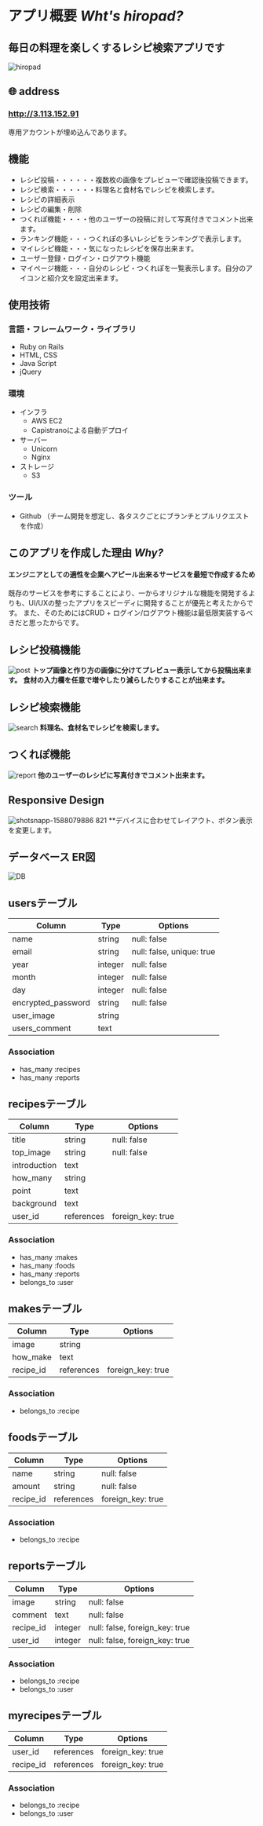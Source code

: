 # アプリ概要 *Wht's hiropad?*
## 毎日の料理を楽しくするレシピ検索アプリです
![hiropad](https://i.gyazo.com/9af0df65defae354e7ff5b5f31fee6e5.jpg)
## 🌐 address 
### **http://3.113.152.91** 
専用アカウントが埋め込んであります。
## 機能
- レシピ投稿・・・・・・複数枚の画像をプレビューで確認後投稿できます。
- レシピ検索・・・・・・料理名と食材名でレシピを検索します。
- レシピの詳細表示
- レシピの編集・削除
- つくれぽ機能・・・・他のユーザーの投稿に対して写真付きでコメント出来ます。
- ランキング機能・・・つくれぽの多いレシピをランキングで表示します。
- マイレシピ機能・・・気になったレシピを保存出来ます。
- ユーザー登録・ログイン・ログアウト機能
- マイページ機能・・・自分のレシピ・つくれぽを一覧表示します。自分のアイコンと紹介文を設定出来ます。
## 使用技術
### 言語・フレームワーク・ライブラリ
- Ruby on Rails
- HTML, CSS
- Java Script
- jQuery
### 環境
- インフラ
  - AWS EC2
  - Capistranoによる自動デプロイ
- サーバー
  - Unicorn
  - Nginx
- ストレージ
  - S3
### ツール
- Github （チーム開発を想定し、各タスクごとにブランチとプルリクエストを作成）
## このアプリを作成した理由 *Why?* 
#### **エンジニアとしての適性を企業へアピール出来るサービスを最短で作成するため**
既存のサービスを参考にすることにより、一からオリジナルな機能を開発するよりも、UI/UXの整ったアプリをスピーディに開発することが優先と考えたからです。
また、そのためにはCRUD + ログイン/ログアウト機能は最低限実装するべきだと思ったからです。
## レシピ投稿機能
![post](https://user-images.githubusercontent.com/61179665/80550800-37d9b580-89fc-11ea-9b20-857b52e3cda7.jpg)
**トップ画像と作り方の画像に分けてプレビュー表示してから投稿出来ます。**
**食材の入力欄を任意で増やしたり減らしたりすることが出来ます。**
## レシピ検索機能
![search](https://i.gyazo.com/1e3af46e01f0d96453eb0f1af41e9e3b.png)
**料理名、食材名でレシピを検索します。**
## つくれぽ機能
![report](https://i.gyazo.com/9af0df65defae354e7ff5b5f31fee6e5.jpg)
**他のユーザーのレシピに写真付きでコメント出来ます。**
## Responsive Design
![shotsnapp-1588079886 821](https://user-images.githubusercontent.com/61179665/80491915-4c876080-899e-11ea-862b-e7af99b9a048.png)
**デバイスに合わせてレイアウト、ボタン表示を変更します。
## データベース ER図
![DB](https://i.gyazo.com/d3c96e3361a78d681b05194f0ebc336a.png)

## usersテーブル

|Column|Type|Options|
|------|----|-------|
|name|string|null: false|
|email|string|null: false, unique: true|
|year|integer|null: false|
|month|integer|null: false|
|day|integer|null: false|
|encrypted_password|string|null: false|
|user_image|string||
|users_comment|text||

### Association
- has_many :recipes
- has_many :reports

## recipesテーブル

|Column|Type|Options|
|------|----|-------|
|title|string|null: false|
|top_image|string|null: false|
|introduction|text||
|how_many|string||
|point|text||
|background|text||
|user_id|references|foreign_key: true|

### Association
- has_many :makes
- has_many :foods
- has_many :reports
- belongs_to :user

## makesテーブル

|Column|Type|Options|
|------|----|-------|
|image|string||
|how_make|text||
|recipe_id|references|foreign_key: true|

### Association
- belongs_to :recipe

## foodsテーブル

|Column|Type|Options|
|------|----|-------|
|name|string|null: false|
|amount|string|null: false|
|recipe_id|references|foreign_key: true|

### Association
- belongs_to :recipe

## reportsテーブル

|Column|Type|Options|
|------|----|-------|
|image|string|null: false|
|comment|text|null: false|
|recipe_id|integer|null: false, foreign_key: true|
|user_id|integer|null: false, foreign_key: true|

### Association
- belongs_to :recipe
- belongs_to :user

## myrecipesテーブル

|Column|Type|Options|
|------|----|-------|
|user_id|references|foreign_key: true|
|recipe_id|references|foreign_key: true|

### Association
- belongs_to :recipe
- belongs_to :user

